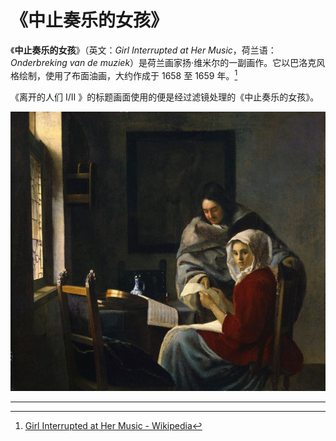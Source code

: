 # 《中止奏乐的女孩》

《**中止奏乐的女孩**》（英文：*Girl Interrupted at Her Music*，荷兰语：*Onderbreking van de muziek*）是荷兰画家扬·维米尔的一副画作。它以巴洛克风格绘制，使用了布面油画，大约作成于 1658 至 1659 年。[^1]

《离开的人们 Ⅰ/Ⅱ 》的标题画面使用的便是经过滤镜处理的《中止奏乐的女孩》。

![girl_interrupted_at_her_music](./images/Vermeer_Girl_Interrupted_at_Her_Music.jpg)

---

[^1]: [Girl Interrupted at Her Music - Wikipedia](https://en.wikipedia.org/wiki/Girl_Interrupted_at_Her_Music)
